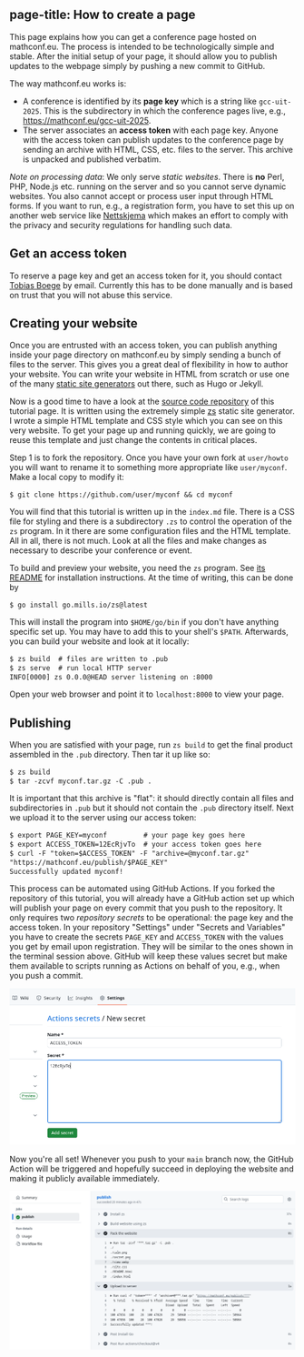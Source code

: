 page-title: How to create a page
---

This page explains how you can get a conference page hosted on mathconf.eu.
The process is intended to be technologically simple and stable. After the
initial setup of your page, it should allow you to publish updates to the
webpage simply by pushing a new commit to GitHub.

The way mathconf.eu works is:
* A conference is identified by its **page key** which is a string like
  `gcc-uit-2025`. This is the subdirectory in which the conference pages
  live, e.g., <https://mathconf.eu/gcc-uit-2025>.
* The server associates an **access token** with each page key.
  Anyone with the access token can publish updates to the conference page
  by sending an archive with HTML, CSS, etc. files to the server. This
  archive is unpacked and published verbatim.

*Note on processing data*: We only serve *static websites*. There is **no**
Perl, PHP, Node.js etc. running on the server and so you cannot serve dynamic
websites. You also cannot accept or process user input through HTML forms.
If you want to run, e.g., a registration form, you have to set this up on
another web service like [Nettskjema](https://nettskjema.no) which makes an
effort to comply with the privacy and security regulations for handling
such data.

## Get an access token

To reserve a page key and get an access token for it, you should contact
[Tobias Boege](mailto:tobias.a.boege@uit.no) by email. Currently this has
to be done manually and is based on trust that you will not abuse this
service.

## Creating your website

Once you are entrusted with an access token, you can publish anything inside
your page directory on mathconf.eu by simply sending a bunch of files to the
server. This gives you a great deal of flexibility in how to author your
website. You can write your website in HTML from scratch or use one of the
many [static site generators](https://github.com/myles/awesome-static-generators)
out there, such as Hugo or Jekyll.

Now is a good time to have a look at the [source code repository](https://github.com/mathconf-eu/howto)
of this tutorial page. It is written using the extremely simple [zs](https://git.mills.io/prologic/zs)
static site generator. I wrote a simple HTML template and CSS style which you
can see on this very website. To get your page up and running quickly, we are
going to reuse this template and just change the contents in critical places.

Step 1 is to fork the repository. Once you have your own fork at `user/howto`
you will want to rename it to something more appropriate like `user/myconf`.
Make a local copy to modify it:

``` console
$ git clone https://github.com/user/myconf && cd myconf
```

You will find that this tutorial is written up in the `index.md` file. There
is a CSS file for styling and there is a subdirectory `.zs` to control the
operation of the `zs` program. In it there are some configuration files and
the HTML template. All in all, there is not much. Look at all the files and
make changes as necessary to describe your conference or event.

To build and preview your website, you need the `zs` program.
See [its README](https://git.mills.io/prologic/zs) for installation
instructions. At the time of writing, this can be done by

``` console
$ go install go.mills.io/zs@latest
```

This will install the program into `$HOME/go/bin` if you don't have anything
specific set up. You may have to add this to your shell's `$PATH`. Afterwards,
you can build your website and look at it locally:

``` console
$ zs build  # files are written to .pub
$ zs serve  # run local HTTP server
INFO[0000] zs 0.0.0@HEAD server listening on :8000
```

Open your web browser and point it to `localhost:8000` to view your page.

## Publishing

When you are satisfied with your page, run `zs build` to get the final product
assembled in the `.pub` directory. Then tar it up like so:

``` console
$ zs build
$ tar -zcvf myconf.tar.gz -C .pub .
```

It is important that this archive is "flat": it should directly contain all
files and subdirectories in `.pub` but it should not contain the `.pub`
directory itself. Next we upload it to the server using our access token:

``` console
$ export PAGE_KEY=myconf         # your page key goes here
$ export ACCESS_TOKEN=12EcRjvTo  # your access token goes here
$ curl -F "token=$ACCESS_TOKEN" -F "archive=@myconf.tar.gz" "https://mathconf.eu/publish/$PAGE_KEY"
Successfully updated myconf!
```

This process can be automated using GitHub Actions. If you forked the
repository of this tutorial, you will already have a GitHub action set
up which will publish your page on every commit that you push to the
repository. It only requires two *repository secrets* to be operational:
the page key and the access token.
In your repository "Settings" under "Secrets and Variables" you have to
create the secrets `PAGE_KEY` and `ACCESS_TOKEN` with the values you get
by email upon registration. They will be similar to the ones shown in
the terminal session above. GitHub will keep these values secret but make
them available to scripts running as Actions on behalf of you, e.g., when
you push a commit.

![Adding a repository secret](secret.png)

Now you're all set! Whenever you push to your `main` branch now, the GitHub
Action will be triggered and hopefully succeed in deploying the website and
making it publicly available immediately.

![Successful action](success.png)
